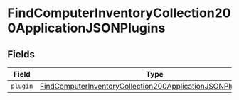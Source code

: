 # FindComputerInventoryCollection200ApplicationJSONPlugins


## Fields

| Field                                                                                                                                                       | Type                                                                                                                                                        | Required                                                                                                                                                    | Description                                                                                                                                                 |
| ----------------------------------------------------------------------------------------------------------------------------------------------------------- | ----------------------------------------------------------------------------------------------------------------------------------------------------------- | ----------------------------------------------------------------------------------------------------------------------------------------------------------- | ----------------------------------------------------------------------------------------------------------------------------------------------------------- |
| `plugin`                                                                                                                                                    | [FindComputerInventoryCollection200ApplicationJSONPluginsPlugin](../../models/operations/findcomputerinventorycollection200applicationjsonpluginsplugin.md) | :heavy_minus_sign:                                                                                                                                          | N/A                                                                                                                                                         |